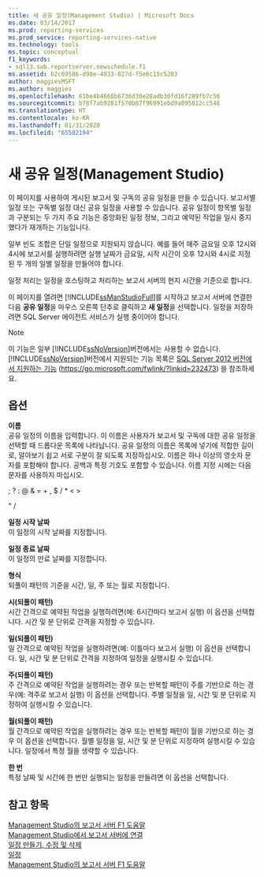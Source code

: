 ```yaml
---
title: 새 공유 일정(Management Studio) | Microsoft Docs
ms.date: 03/14/2017
ms.prod: reporting-services
ms.prod_service: reporting-services-native
ms.technology: tools
ms.topic: conceptual
f1_keywords:
- sql13.swb.reportserver.newschedule.f1
ms.assetid: b2c69586-d98e-4933-827d-f5e6c15c5203
author: maggiesMSFT
ms.author: maggies
ms.openlocfilehash: 61be4b4668b6736d30e28adb30fd16f289fb7c56
ms.sourcegitcommit: b78f7ab9281f570b87f96991ebd9a095812cc546
ms.translationtype: HT
ms.contentlocale: ko-KR
ms.lasthandoff: 01/31/2020
ms.locfileid: "65582194"
---
```

# <a name="new-shared-schedule-management-studio"></a>새 공유 일정(Management Studio)
  이 페이지를 사용하여 게시된 보고서 및 구독의 공유 일정을 만들 수 있습니다. 보고서별 일정 또는 구독별 일정 대신 공유 일정을 사용할 수 있습니다. 공유 일정이 항목별 일정과 구분되는 두 가지 주요 기능은 중앙화된 일정 정보, 그리고 예약된 작업을 일시 중지했다가 재개하는 기능입니다.  
  
 일부 빈도 조합은 단일 일정으로 지원되지 않습니다. 예를 들어 매주 금요일 오후 12시와 4시에 보고서를 실행하려면 실행 날짜가 금요일, 시작 시간이 오후 12시와 4시로 지정된 두 개의 일별 일정을 만들어야 합니다.  
  
 일정 처리는 일정을 호스팅하고 처리하는 보고서 서버의 현지 시간을 기준으로 합니다.  
  
 이 페이지를 열려면 [!INCLUDE[ssManStudioFull](../../includes/ssmanstudiofull-md.md)]를 시작하고 보고서 서버에 연결한 다음 **공유 일정**을 마우스 오른쪽 단추로 클릭하고 **새 일정**을 선택합니다. 일정을 저장하려면 SQL Server 에이전트 서비스가 실행 중이어야 합니다.  
  
> [!NOTE]  
>  이 기능은 일부 [!INCLUDE[ssNoVersion](../../includes/ssnoversion-md.md)]버전에서는 사용할 수 없습니다. [!INCLUDE[ssNoVersion](../../includes/ssnoversion-md.md)]버전에서 지원되는 기능 목록은 [SQL Server 2012 버전에서 지원하는 기능](https://go.microsoft.com/fwlink/?linkid=232473) (https://go.microsoft.com/fwlink/?linkid=232473) 을 참조하세요.  
  
## <a name="options"></a>옵션  
 **이름**  
 공유 일정의 이름을 입력합니다. 이 이름은 사용자가 보고서 및 구독에 대한 공유 일정을 선택할 때 드롭다운 목록에 나타납니다. 공유 일정의 이름은 목록에 넣기에 적합한 길이로, 알아보기 쉽고 서로 구분이 잘 되도록 지정하십시오. 이름은 하나 이상의 영숫자 문자를 포함해야 합니다. 공백과 특정 기호도 포함할 수 있습니다. 이름 지정 시에는 다음 문자를 사용하지 마십시오.  
  
 ; ? : \@ & = + , $ / * < >  
  
 " /  
  
 **일정 시작 날짜**  
 이 일정의 시작 날짜를 지정합니다.  
  
 **일정 종료 날짜**  
 이 일정의 만료 날짜를 지정합니다.  
  
 **형식**  
 되풀이 패턴의 기준을 시간, 일, 주 또는 월로 지정합니다.  
  
 **시(되풀이 패턴)**  
 시간 간격으로 예약된 작업을 실행하려면(예: 6시간마다 보고서 실행) 이 옵션을 선택합니다. 시간 및 분 단위로 간격을 지정할 수 있습니다.  
  
 **일(되풀이 패턴)**  
 일 간격으로 예약된 작업을 실행하려면(예: 이틀마다 보고서 실행) 이 옵션을 선택합니다. 일, 시간 및 분 단위로 간격을 지정하여 일정을 실행시킬 수 있습니다.  
  
 **주(되풀이 패턴)**  
 주 간격으로 예약된 작업을 실행하려는 경우 또는 반복할 패턴이 주를 기반으로 하는 경우(예: 격주로 보고서 실행) 이 옵션을 선택합니다. 주별 일정을 일, 시간 및 분 단위로 지정하여 실행시킬 수 있습니다.  
  
 **월(되풀이 패턴)**  
 월 간격으로 예약된 작업을 실행하려는 경우 또는 반복할 패턴이 월을 기반으로 하는 경우 이 옵션을 선택합니다. 월별 일정을 일, 시간 및 분 단위로 지정하여 실행시킬 수 있습니다. 일정에서 특정 월을 생략할 수 있습니다.  
  
 **한 번**  
 특정 날짜 및 시간에 한 번만 실행되는 일정을 만들려면 이 옵션을 선택합니다.  
  
## <a name="see-also"></a>참고 항목  
 [Management Studio의 보고서 서버 F1 도움말](../../reporting-services/tools/report-server-in-management-studio-f1-help.md)   
 [Management Studio에서 보고서 서버에 연결](../../reporting-services/tools/connect-to-a-report-server-in-management-studio.md)   
 [일정 만들기, 수정 및 삭제](../../reporting-services/subscriptions/create-modify-and-delete-schedules.md)   
 [일정](../../reporting-services/subscriptions/schedules.md)   
 [Management Studio의 보고서 서버 F1 도움말](../../reporting-services/tools/report-server-in-management-studio-f1-help.md)  
  
  
